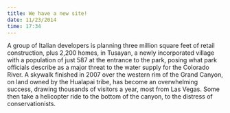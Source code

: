 ```yaml
---
title: We have a new site!
date: 11/23/2014
time: 17:34
---
```


A group of Italian developers is planning three million square feet of retail
construction, plus 2,200 homes, in Tusayan, a newly incorporated village with a
population of just 587 at the entrance to the park, posing what park officials
describe as a major threat to the water supply for the Colorado River. A
skywalk finished in 2007 over the western rim of the Grand Canyon, on land
owned by the Hualapai tribe, has become an overwhelming success, drawing
thousands of visitors a year, most from Las Vegas. Some then take a helicopter
ride to the bottom of the canyon, to the distress of conservationists.
